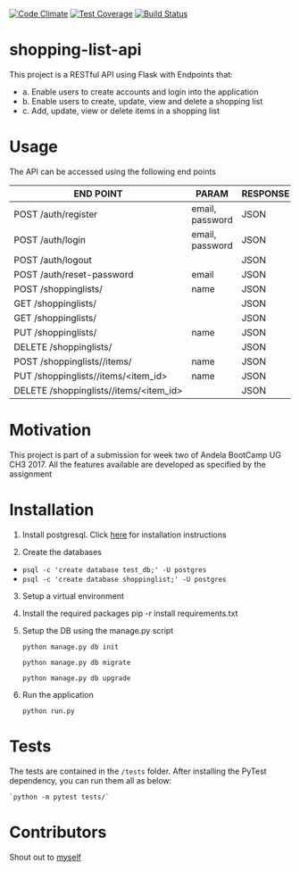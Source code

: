[![Code Climate](https://codeclimate.com/github/codeclimate/codeclimate/badges/gpa.svg)](https://codeclimate.com/github/pluwum/shopping-list-api)
[![Test Coverage](https://codeclimate.com/github/codeclimate/codeclimate/badges/coverage.svg)](https://codeclimate.com/github/pluwum/shopping-list-api)
[![Build Status](https://travis-ci.org/pluwum/shopping-list-api.svg?branch=master)](https://travis-ci.org/pluwum/shopping-list-api)
# shopping-list-api
This project is a RESTful API using Flask with Endpoints that:
- a. Enable users to create accounts and login into the application 
- b. Enable users to create, update, view and delete a shopping list
- c. Add, update, view or delete items in a shopping list

# Usage
The API can be accessed using the following end points

END POINT|PARAM|RESPONSE
----------|------|--------
POST /auth/register|email, password | JSON
POST /auth/login  | email, password | JSON
POST /auth/logout | | JSON
POST /auth/reset-password  | email | JSON
POST /shoppinglists/  | name | JSON
GET /shoppinglists/  | | JSON
GET /shoppinglists/<id>  | | JSON
PUT /shoppinglists/<id>  | name | JSON
DELETE /shoppinglists/<id>  | | JSON
POST /shoppinglists/<id>/items/  | name | JSON
PUT /shoppinglists/<id>/items/<item_id>  | name |JSON
DELETE /shoppinglists/<id>/items/<item_id> | | JSON

# Motivation

This project is part of a submission for week two of Andela BootCamp UG CH3 2017. All the features available are developed as specified by the assignment
# Installation
1. Install postgresql. Click [here](https://labkey.org/Documentation/wiki-page.view?name=installPostgreSQLWindows) for installation instructions

2. Create the databases
  - `psql -c 'create database test_db;' -U postgres`
  - `psql -c 'create database shoppinglist;' -U postgres`

3. Setup a virtual environment

4. Install the required packages
    pip -r install requirements.txt

5. Setup the DB using the manage.py script

    `python manage.py db init`

    `python manage.py db migrate`

    `python manage.py db upgrade`

6. Run the application

    `python run.py`

# Tests

The tests are contained in the `/tests` folder. After installing the PyTest dependency, you can run them  all as below:

    `python -m pytest tests/`

# Contributors

Shout out to [myself](https://github.com/pluwum)